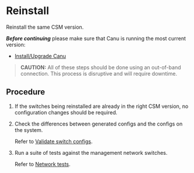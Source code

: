 # Reinstall

Reinstall the same CSM version.

***Before continuing*** please make sure that Canu is running the most current version: 

  * [Install/Upgrade Canu](canu_install_upgrade.md)

> **CAUTION:** All of these steps should be done using an out-of-band connection. This process is disruptive and will require downtime.

## Procedure

1. If the switches being reinstalled are already in the right CSM version, no configuration changes should be required.

2. Check the differences between generated configs and the configs on the system.

   Refer to [Validate switch configs](validate_switch_configs.md).

3. Run a suite of tests against the management network switches.

   Refer to [Network tests](network_tests.md).
